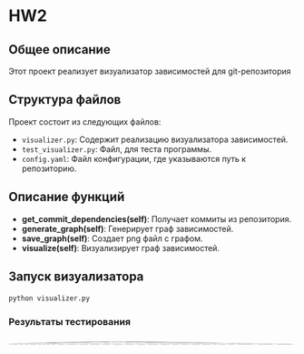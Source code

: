 # HW2

## Общее описание
Этот проект реализует визуализатор зависимостей для git-репозитория

## Структура файлов
Проект состоит из следующих файлов:
- `visualizer.py`: Содержит реализацию визуализатора зависимостей.
- `test_visualizer.py`: Файл, для теста программы.
- `config.yaml`: Файл конфигурации, где указываются путь к репозиторию.

## Описание функций
- **get_commit_dependencies(self)**: Получает коммиты из репозитория.
- **generate_graph(self)**: Генерирует граф зависимостей.
- **save_graph(self)**: Создает png файл с графом.
- **visualize(self)**: Визуализирует граф зависимостей.

## Запуск визуализатора
```bash
python visualizer.py
```
### Результаты тестирования
![Скриншот результата](https://github.com/D1M45H/config/blob/main/HW2/dependencies.png/dependency_graph.png.png)
